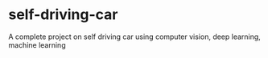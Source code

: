 # self-driving-car
A complete project on self driving car using computer vision, deep learning, machine learning 
